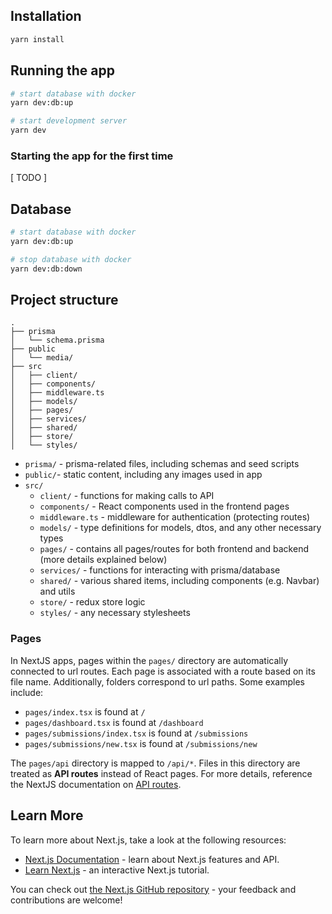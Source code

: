 ## Installation

```bash
yarn install
```

## Running the app

```bash
# start database with docker
yarn dev:db:up

# start development server
yarn dev
```

### Starting the app for the first time

[ TODO ]

## Database

```bash
# start database with docker
yarn dev:db:up

# stop database with docker
yarn dev:db:down
```

## Project structure

```
.
├── prisma
│   └── schema.prisma
├── public
│   └── media/
├── src
│   ├── client/
│   ├── components/
│   ├── middleware.ts
│   ├── models/
│   ├── pages/
│   ├── services/
│   ├── shared/
│   ├── store/
│   └── styles/
```

- `prisma/` - prisma-related files, including schemas and seed scripts
- `public/`- static content, including any images used in app
- `src/`
  - `client/` - functions for making calls to API
  - `components/` - React components used in the frontend pages
  - `middleware.ts` - middleware for authentication (protecting routes)
  - `models/` - type definitions for models, dtos, and any other necessary types
  - `pages/` - contains all pages/routes for both frontend and backend (more details explained below)
  - `services/` - functions for interacting with prisma/database
  - `shared/` - various shared items, including components (e.g. Navbar) and utils
  - `store/` - redux store logic
  - `styles/` - any necessary stylesheets

### Pages

In NextJS apps, pages within the `pages/` directory are automatically connected to url routes. Each page is associated with a route based on its file name. Additionally, folders correspond to url paths. Some examples include:

- `pages/index.tsx` is found at `/`
- `pages/dashboard.tsx` is found at `/dashboard`
- `pages/submissions/index.tsx` is found at `/submissions`
- `pages/submissions/new.tsx` is found at `/submissions/new`

The `pages/api` directory is mapped to `/api/*`. Files in this directory are treated as **API routes** instead of React pages. For more details, reference the NextJS documentation on [API routes](https://nextjs.org/docs/api-routes/introduction).

## Learn More

To learn more about Next.js, take a look at the following resources:

- [Next.js Documentation](https://nextjs.org/docs) - learn about Next.js features and API.
- [Learn Next.js](https://nextjs.org/learn) - an interactive Next.js tutorial.

You can check out [the Next.js GitHub repository](https://github.com/vercel/next.js/) - your feedback and contributions are welcome!
